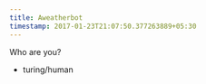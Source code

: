 ```yaml
---
title: Aweatherbot
timestamp: 2017-01-23T21:07:50.377263889+05:30
---
```


Who are you?
* turing/human
